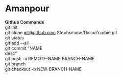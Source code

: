 # Amanpour  

**Github Commands**  
git init  
git clone git@github.com:Stephsmoon/DiscoZombie.git  
git status  
git add --all  
git commit "NAME  
desc"  
git push -u REMOTE-NAME BRANCH-NAME  
git branch  
git checkout -b NEW-BRANCH-NAME  